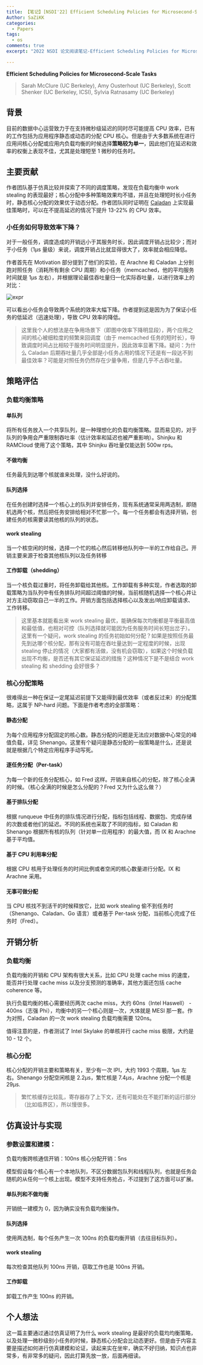 ```yaml
---
title: 【笔记】[NSDI'22] Efficient Scheduling Policies for Microsecond-Scale Tasks
Author: SaZiKK
categories:
  - Papers
tags:
  - os
comments: true
excerpt: "2022 NSDI 论文阅读笔记-Efficient Scheduling Policies for Microsecond-Scale Tasks"

---
```


**Efficient Scheduling Policies for Microsecond-Scale Tasks**
> Sarah McClure (UC Berkeley), Amy Ousterhout (UC Berkeley), Scott Shenker (UC Berkeley, ICSI), Sylvia Ratnasamy (UC Berkeley)

## 背景

目前的数据中心运营致力于在支持微秒级延迟的同时尽可能提高 CPU 效率，已有的工作包括为应用程序静态或动态的分配 CPU 核心。但是由于大多数系统在进行应用间核心分配或应用内负载均衡的时候选择**策略较为单一**，因此他们在延迟和效率的权衡上表现不佳，尤其是处理短至 1 微秒的任务时。


## 主要贡献

作者团队基于仿真比较并探索了不同的调度策略，发现在负载均衡中 work stealing 的表现最好；核心分配中多种策略效果均不错，并且在处理短时长小任务时，静态核心分配的效果优于动态分配。作者团队同时证明在 [Caladan](https://sazikk.top/posts/%E7%AC%94%E8%AE%B0-%E8%AE%BA%E6%96%87%E9%98%85%E8%AF%BB%E7%AC%94%E8%AE%B0-Caladan-Mitigating-Interference-at-Microsecond-Timescales/) 上实现最佳策略时，可以在不提高延迟的情况下提升 13-22% 的 CPU 效率。

### 小任务如何导致效率下降？

对于一般任务，调度造成的开销远小于其服务时长，因此调度开销占比较少；而对于小任务（1μs 量级）来说，调度开销占比就显得很大了，效率就会相应降低。

作者首先在 Motivation 部分提到了他们的实验，在 Arachne 和 Caladan 上分别跑对照任务（消耗所有剩余 CPU 周期）和小任务（memcached，他的平均服务时间就是 1μs 左右），并根据理论最佳吞吐量归一化实际吞吐量，以进行效率上的对比：

![expr](../assets/figures/papers/Efficient%20Scheduling%20Policies%20for%20Microsecond-Scale%20Tasks/expr.png)

可以看出小任务会导致两个系统的效率大幅下降。作者提到这是因为为了保证小任务的低延迟（迅速处理），导致 CPU 效率的降低。

> 这里我个人的想法是在争用场景下（即图中效率下降明显段），两个应用之间的核心被细粒度的频繁来回调度（由于 memcached 任务的短时长），导致调度时间占比相较于服务时间明显提升，因此效率显著下降。疑问：为什么 Caladan 后期吞吐量几乎全部是小任务占用的情况下还是有一段达不到最佳效率？可能是对照任务仍然存在少量争用，但是几乎不占吞吐量。

##  策略评估

### 负载均衡策略

#### 单队列

将所有任务放入一个共享队列，是一种理想化的负载均衡策略。显而易见的，对于队列的争用会严重限制吞吐率（估计效率和延迟也被严重影响）。Shinjku 和 RAMCloud 使用了这个策略，其中 Shinjku 吞吐量仅能达到 500w rps。

#### 不做均衡

任务最先到达哪个核就谁来处理，没什么好说的。

#### 队列选择

在任务创建时选择一个核心上的队列并安排任务，现有系统通常采用两选制，即随机选两个核，然后把任务安排给相对不忙那一个。每一个任务都会有选择开销，创建任务的核需要读其他核的队列的状态。

#### work stealing

当一个核空闲的时候，选择一个忙的核心然后转移他队列中一半的工作给自己。开销主要来源于检查其他核队列以及任务转移

#### 工作卸载（shedding）

当一个核负载过重时，将任务卸载给其他核。工作卸载有多种实现，作者选取的卸载策略为当队列中有任务排队时间超过阈值的时候，当前核随机选择一个核心并让对方主动窃取自己一半的工作。开销方面包括选择核心以及发出/响应卸载请求、工作转移。

> 这里基本就能看出来 work stealing 最优，能确保每次均衡都是平衡最高值和最低值，也相对可控（队列选择就可能因为任务服务时间长短出岔子）。这里有一个疑问，work stealing 的任务初始如何分配？如果是按照任务最先到达哪个核分配，那有没有可能在吞吐量达到一定程度的时候，出现 stealing 停止的情况（大家都有活做，没有机会窃取），如果这个时候负载出现不均衡，是否还有其它保证延迟的措施？这种情况下是不是结合 work stealing 和 shedding 会好很多？

### 核心分配策略

很难得出一种在保证一定尾延迟前提下又能得到最优效率（或者反过来）的分配策略，这属于 NP-hard 问题。下面是作者考虑的全部策略：

#### 静态分配

为每个应用程序分配固定的核心数。静态分配的问题是无法应对数据中心常见的峰值负载，详见 Shenango。这里有个疑问是静态分配的一般策略是什么，还是说就是根据几个特定应用程序手动写死。

#### 逐任务分配（Per-task）

为每一个新的任务分配核心，如 Fred 这样。开销来自核心的分配，除了核心全满的时候。（核心全满的时候是怎么分配的？Fred 又为什么这么做？）

#### 基于排队分配

根据 runqueue 中任务的排队情况进行分配，指标包括线程、数据包、完成存储的次数或者他们的延迟。不同的系统也采取了不同的指标，如 Caladan 和 Shenango 根据所有核的队列（针对单一应用程序）的最大值，而 IX 和 Arachne 基于平均值。

#### 基于 CPU 利用率分配

根据 CPU 核用于处理任务的时间比例或者空闲的核心数量进行分配。IX 和 Arachne 采用。

#### 无事可做分配

当 CPU 核找不到活干的时候释放它，比如 work stealing 偷不到任务时（Shenango、Caladan、Go 语言）或者基于 Per-task 分配，当前核心完成了任务时（Fred）。


## 开销分析

### 负载均衡

负载均衡的开销和 CPU 架构有很大关系，比如 CPU 处理 cache miss 的速度，能否并行处理 cache miss 以及分支预测的准确率，其他方面还包括 cache coherence 等。

执行负载均衡的核心需要经历两次 cache miss，大约 60ns（Intel Haswell） - 400ns（志强 Phi），均衡中的另一个核心则是一次，大体就是 MESI 那一套。作为对照，Caladan 的一次 work stealing 负载均衡需要 120ns。

值得注意的是，作者测试了 Intel Skylake 的单核并行 cache miss 极限，大约是 10 - 12 个。

### 核心分配

核心分配的开销主要和策略有关，至少有一次 IPI，大约 1993 个周期，1μs 左右。Shenango 分配空闲核是 2.2μs，繁忙核是 7.4μs，Arachne 分配一个核是 29μs.

> 繁忙核缓存比较乱，寄存器存了上下文，还有可能处在不能打断的运行部分（比如临界区），所以慢很多。

## 仿真设计与实现

### 参数设置和建模：

负载均衡跨核通信开销：100ns
核心分配开销：5ns

模型假设每个核心有一个本地队列，不区分数据包队列和线程队列，也就是任务会随机的从任何一个核上出现。模型不支持任务抢占，不过提到了这方面可以扩展。

#### 单队列和不做均衡

开销统一建模为 0，因为确实没有负载均衡操作。

#### 队列选择

使用两选制，每个任务产生一次 100ns 的负载均衡开销（去往目标队列）。

#### work stealing

每次检查其他队列 100ns 开销，窃取工作也是 100ns 开销。

#### 工作卸载

卸载工作产生 100ns 的开销。



## 个人想法

这一篇主要通过通过仿真证明了为什么 work stealing 是最好的负载均均衡策略，以及处理一微秒级别小任务的时候，静态核心分配会比动态更好。但是由于内容主要是描述如何进行仿真建模和论证，读起来实在坐牢，确实不好归纳，知识点也非常多，有非常多的疑问，因此打算先放一放，后面再细读。

